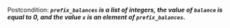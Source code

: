 Postcondition: ***`prefix_balances` is a list of integers, the value of `balance` is equal to 0, and the value `x` is an element of `prefix_balances`.***